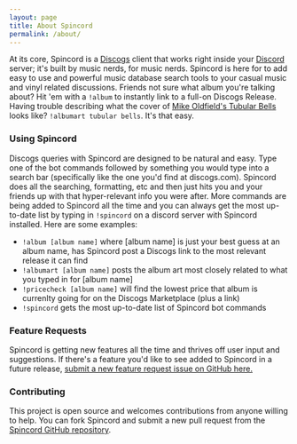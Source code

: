 ```yaml
---
layout: page
title: About Spincord
permalink: /about/
---
```


At its core, Spincord is a [Discogs](https://discogs.com) client that works right inside your [Discord](https://discord.com) server; it's built by music nerds, for music nerds. Spincord is here for to add easy to use and powerful music database search tools to your casual music and vinyl related discussions. Friends not sure what album you're talking about? Hit 'em with a `!album` to instantly link to a full-on Discogs Release. Having trouble describing what the cover of [Mike Oldfield's Tubular Bells](https://www.discogs.com/Mike-Oldfield-Tubular-Bells/release/1387070) looks like? `!albumart tubular bells`. It's that easy.


### Using Spincord
Discogs queries with Spincord are designed to be natural and easy. Type one of the bot commands followed by something you would type into a search bar (specifically like the one you'd find at discogs.com). Spincord does all the searching, formatting, etc and then just hits you and your friends up with that hyper-relevant info you were after. More commands are being added to Spincord all the time and you can always get the most up-to-date list by typing in `!spincord` on a discord server with Spincord installed. Here are some examples:

* `!album [album name]` where [album name] is just your best guess at an album name, has Spincord post a Discogs link to the most relevant release it can find
* `!albumart [album name]` posts the album art most closely related to what you typed in for [album name]
* `!pricecheck [album name]` will find the lowest price that album is currenlty going for on the Discogs Marketplace (plus a link)
* `!spincord` gets the most up-to-date list of Spincord bot commands

### Feature Requests
Spincord is getting new features all the time and thrives off user input and suggestions. If there's a feature you'd like to see added to Spincord in a future release, [submit a new feature request issue on GitHub here.](https://github.com/kmrn/spincord/issues/new?labels=enhancement&title=New+feature+request)

### Contributing
This project is open source and welcomes contributions from anyone willing to help. You can fork Spincord and submit a new pull request from the [Spincord GitHub repository](https://github.com/kmrn/spincord).
